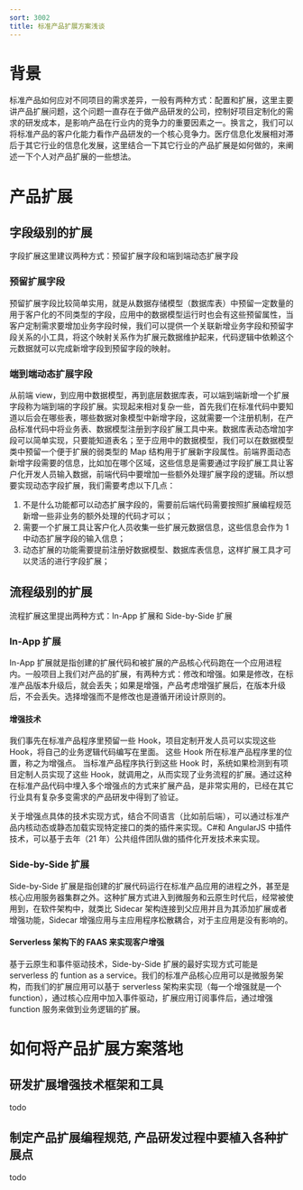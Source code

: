 ```yaml
---
sort: 3002
title: 标准产品扩展方案浅谈
---
```


# 背景

标准产品如何应对不同项目的需求差异，一般有两种方式：配置和扩展，这里主要讲产品扩展问题，这个问题一直存在于做产品研发的公司，控制好项目定制化的需求的研发成本，是影响产品在行业内的竞争力的重要因素之一。换言之，我们可以将标准产品的客户化能力看作产品研发的一个核心竞争力。医疗信息化发展相对滞后于其它行业的信息化发展，这里结合一下其它行业的产品扩展是如何做的，来阐述一下个人对产品扩展的一些想法。

# 产品扩展

## 字段级别的扩展

字段扩展这里建议两种方式：预留扩展字段和端到端动态扩展字段

### 预留扩展字段

预留扩展字段比较简单实用，就是从数据存储模型（数据库表）中预留一定数量的用于客户化的不同类型的字段，应用中的数据模型运行时也会有这些预留属性，当客户定制需求要增加业务字段时候，我们可以提供一个关联新增业务字段和预留字段关系的小工具，将这个映射关系作为扩展元数据维护起来，代码逻辑中依赖这个元数据就可以完成新增字段到预留字段的映射。

### 端到端动态扩展字段

从前端 view，到应用中数据模型，再到底层数据库表，可以端到端新增一个扩展字段称为端到端的字段扩展。实现起来相对复杂一些，首先我们在标准代码中要知道以后会在哪些表，哪些数据对象模型中新增字段，这就需要一个注册机制，在产品标准代码中将业务表、数据模型注册到字段扩展工具中来。数据库表动态增加字段可以简单实现，只要能知道表名；至于应用中的数据模型，我们可以在数据模型类中预留一个便于扩展的弱类型的 Map 结构用于扩展新字段属性。前端界面动态新增字段需要的信息，比如加在哪个区域，这些信息是需要通过字段扩展工具让客户化开发人员输入数据，前端代码中要增加一些额外处理扩展字段的逻辑。所以想要实现动态字段扩展，我们需要考虑以下几点：

1.  不是什么功能都可以动态扩展字段的，需要前后端代码需要按照扩展编程规范新增一些非业务的额外处理的代码才可以；
2.  需要一个扩展工具让客户化人员收集一些扩展元数据信息，这些信息会作为 1 中动态扩展字段的输入信息；
3.  动态扩展的功能需要提前注册好数据模型、数据库表信息，这样扩展工具才可以灵活的进行字段扩展；

## 流程级别的扩展

流程扩展这里提出两种方式：In-App 扩展和 Side-by-Side 扩展

### In-App 扩展

In-App 扩展就是指创建的扩展代码和被扩展的产品核心代码跑在一个应用进程内。一般项目上我们对产品的扩展，有两种方式：修改和增强。如果是修改，在标准产品版本升级后，就会丢失；如果是增强，产品考虑增强扩展后，在版本升级后，不会丢失。选择增强而不是修改也是遵循开闭设计原则的。

#### 增强技术

我们事先在标准产品程序里预留一些 Hook，项目定制开发人员可以实现这些 Hook，将自己的业务逻辑代码编写在里面。 这些 Hook 所在标准产品程序里的位置，称之为增强点。 当标准产品程序执行到这些 Hook 时，系统如果检测到有项目定制人员实现了这些 Hook，就调用之，从而实现了业务流程的扩展。通过这种在标准产品代码中埋入多个增强点的方式来扩展产品，是非常实用的，已经在其它行业具有复杂多变需求的产品研发中得到了验证。

关于增强点具体的技术实现方式，结合不同语言（比如前后端），可以通过标准产品内核动态或静态加载实现特定接口的类的插件来实现。C#和 AngularJS 中插件技术，可以基于去年（21 年）公共组件团队做的插件化开发技术来实现。

### Side-by-Side 扩展

Side-by-Side 扩展是指创建的扩展代码运行在标准产品应用的进程之外，甚至是核心应用服务器集群之外。这种扩展方式进入到微服务和云原生时代后，经常被使用到，在软件架构中，就类比 Sidecar 架构连接到父应用并且为其添加扩展或者增强功能，Sidecar 增强应用与主应用程序松散耦合，对于主应用是没有影响的。

#### Serverless 架构下的 FAAS 来实现客户增强

基于云原生和事件驱动技术，Side-by-Side 扩展的最好实现方式可能是 serverless 的 funtion as a service。我们的标准产品核心应用可以是微服务架构，而我们的扩展应用可以基于 serverless 架构来实现（每一个增强就是一个 function），通过核心应用中加入事件驱动，扩展应用订阅事件后，通过增强 function 服务来做到业务逻辑的扩展。

# 如何将产品扩展方案落地

## 研发扩展增强技术框架和工具

todo

## 制定产品扩展编程规范, 产品研发过程中要植入各种扩展点

todo
